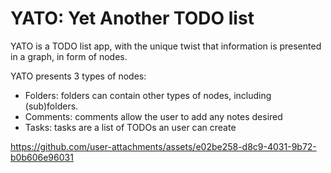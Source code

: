 # YATO: Yet Another TODO list

YATO is a TODO list app, with the unique twist that information is presented in a graph, in form of nodes.

YATO presents 3 types of nodes:

- Folders: folders can contain other types of nodes, including (sub)folders.
- Comments: comments allow the user to add any notes desired
- Tasks: tasks are a list of TODOs an user can create

https://github.com/user-attachments/assets/e02be258-d8c9-4031-9b72-b0b606e96031

